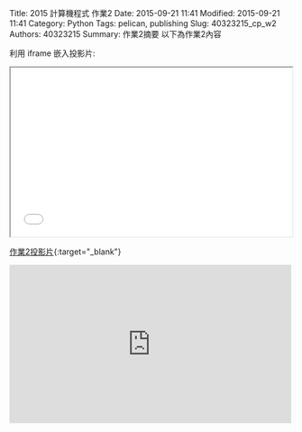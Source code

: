 Title: 2015 計算機程式 作業2
Date: 2015-09-21 11:41
Modified: 2015-09-21 11:41
Category: Python
Tags: pelican, publishing
Slug: 40323215_cp_w2
Authors: 40323215
Summary: 作業2摘要
以下為作業2內容

利用 iframe 嵌入投影片:

<iframe src="40323215_cp_w2.html" width="500" height="300"></iframe>

[作業2投影片](40323215_cp_w2.html){:target="_blank"}

<iframe src="https://player.vimeo.com/video/151344983" width="500" height="281" frameborder="0" webkitallowfullscreen mozallowfullscreen allowfullscreen></iframe> <p><a>
